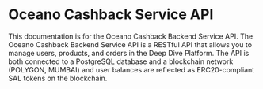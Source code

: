 # Oceano Cashback Service API

This documentation is for the Oceano Cashback Backend Service API. The Oceano Cashback Backend Service API is a RESTful API that allows you to manage users, products, and orders in the Deep Dive Platform. The API is both connected to a PostgreSQL database and a blockchain network (POLYGON, MUMBAI) and user balances are reflected as ERC20-compliant SAL tokens on the blockchain.
